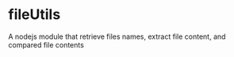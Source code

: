 fileUtils
=========

A nodejs module that retrieve files names, extract file content, and compared file contents
